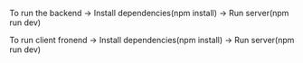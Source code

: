 To run the backend
-> Install dependencies(npm install)
-> Run server(npm run dev)

To run client fronend
-> Install dependencies(npm install)
-> Run server(npm run dev)
